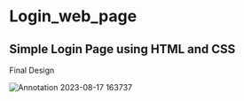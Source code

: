 # Login_web_page
## Simple Login Page using HTML and CSS

Final Design 

![Annotation 2023-08-17 163737](https://github.com/AbdullaNassar/Login_web_page/assets/113154901/111cf0a1-1f9c-4e51-8acb-e49f3caddb1e)


